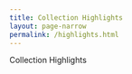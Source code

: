 ```yaml
---
title: Collection Highlights
layout: page-narrow
permalink: /highlights.html
---
```


Collection Highlights